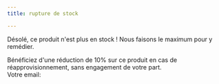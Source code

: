 ```yaml
---
title: rupture de stock

---
```

<p>Désolé, ce produit n'est plus en stock ! Nous faisons le maximum pour y remédier.</p>
<p>Bénéficiez d'une réduction de 10% sur ce produit en cas de réapprovisionnement, sans engagement de votre part.<br/>
Votre email:</p>